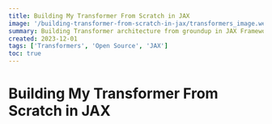 ```yaml
---
title: Building My Transformer From Scratch in JAX
image: '/building-transformer-from-scratch-in-jax/transformers_image.webp'
summary: Building Transformer architecture from groundup in JAX Framework
created: 2023-12-01
tags: ['Transformers', 'Open Source', 'JAX']
toc: true
---
```


# Building My Transformer From Scratch in JAX
